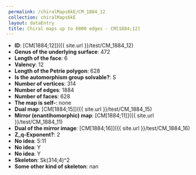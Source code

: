 ```yaml
--- 
 permalink: /chiralMaps6kE/CM_1884_12 
 collection: chiralMaps6kE
 layout: dataEntry
 title: Chiral maps up to 6000 edges - CM[1884;12]
---
```


- **ID**: [CM[1884;12]]({{ site.url }}/test/CM_1884_12)
- **Genus of the underlying surface**: 472
- **Length of the face**: 6
- **Valency**: 12
- **Length of the Petrie polygon**: 628
- **Is the automorphism group solvable?**: S
- **Number of vertices**: 314
- **Number of edges**: 1884
- **Number of faces**: 628
- **The map is self-**: none
- **Dual map**: [CM[1884;15]]({{ site.url }}/test/CM_1884_15)
- **Mirror (enantihomorphic) map**: [CM[1884;11]]({{ site.url }}/test/CM_1884_11)
- **Dual of the mirror image**: [CM[1884;16]]({{ site.url }}/test/CM_1884_16)
- **Z_q-Exponent?**: 2
- **No idea**:  5:11
- **No idea**: Y
- **No idea**: Y
- **Skeleton**: Sk(314;4)^2
- **Some other kind of skeleton**: nan
